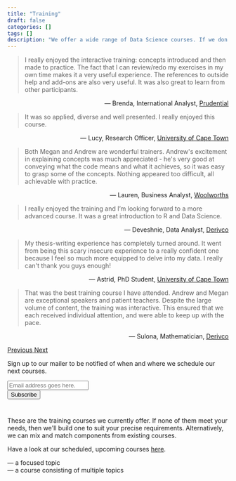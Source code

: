 ```yaml
---
title: "Training"
draft: false
categories: []
tags: []
description: "We offer a wide range of Data Science courses. If we don't have exactly what you're after we'll tailor make something just for you!"
---
```


<div class="container mt-4 mb-5" id="carouselOutter" >
	<div class="row">
		<div class="col-md-10 offset-md-1 text-center" id="testimonial">
            <div id="testimonialCarousel" class="carousel carousel-fade" data-ride="carousel">
				<div class="carousel-inner">
					<div class="carousel-item active">
						<div class="d-flex h-100 align-items-center">
							<div class="w-100">
				    			<blockquote class="blockquote">
				    				I really enjoyed the interactive training: concepts introduced and then made to practice. The fact that I can review/redo my exercises in my own time makes it a very useful experience. The references to outside help and add-ons are also very useful. It was also great to learn from other participants.
                        		</blockquote>
                        		<p style="text-align: right;">— Brenda, International Analyst, <a href="https://prudential.co.za/" target="_blank">Prudential</a></p>
                    		</div>
                        </div>
					</div>
					<div class="carousel-item">
						<div class="d-flex h-100 align-items-center">
							<div class="w-100">
				    			<blockquote class="blockquote">
				    				It was so applied, diverse and well presented. I really enjoyed this course.
                        		</blockquote>
                        		<p style="text-align: right;">— Lucy, Research Officer, <a href="http://www.uct.ac.za/" target="_blank">University of Cape Town</a></p>
                        	</div>
                        </div>
					</div>
					<div class="carousel-item">
						<div class="d-flex h-100 align-items-center">
							<div class="w-100">
				    			<blockquote class="blockquote">
									Both Megan and Andrew are wonderful trainers. Andrew's excitement in explaining concepts was much appreciated - he's very good at conveying what the code means and what it achieves, so it was easy to grasp some of the concepts. Nothing appeared too difficult, all achievable with practice.
                        		</blockquote>
                        		<p style="text-align: right;">— Lauren, Business Analyst, <a href="https://www.woolworths.co.za/" target="_blank">Woolworths</a></p>
                    		</div>
                        </div>
					</div>
					<div class="carousel-item">
						<div class="d-flex h-100 align-items-center">
							<div class="w-100">
    			    			<blockquote class="blockquote">
				    				I really enjoyed the training and I’m looking forward to a more advanced course. It was a great introduction to R and Data Science.
                        		</blockquote>
                        		<p style="text-align: right;">— Deveshnie, Data Analyst, <a href="https://derivco.co.za/" target="_blank">Derivco</a></p>
                    		</div>
                        </div>
					</div>
					<div class="carousel-item">
						<div class="d-flex h-100 align-items-center">
							<div class="w-100">
    			    			<blockquote class="blockquote">
				    				My thesis-writing experience has completely turned around. It went from being this scary insecure experience to a really confident one because I feel so much more equipped to delve into my data. I really can't thank you guys enough!
                        		</blockquote>
                        		<p style="text-align: right;">— Astrid, PhD Student, <a href="http://www.uct.ac.za/" target="_blank">University of Cape Town</a></p>
                    		</div>
                        </div>
					</div>
					<div class="carousel-item">
						<div class="d-flex h-100 align-items-center">
							<div class="w-100">
    			    			<blockquote class="blockquote">
				    				That was the best training course I have attended. Andrew and Megan are exceptional speakers and patient teachers. Despite the large volume of content, the training was interactive. This ensured that we each received individual attention, and were able to keep up with the pace.
                        		</blockquote>
                        		<p style="text-align: right;">— Sulona, Mathematician, <a href="https://derivco.co.za/" target="_blank">Derivco</a></p>
                    		</div>
                        </div>
					</div>
				</div>
        	</div>
			<a class="carousel-control-prev" href="#testimonialCarousel" role="button" data-slide="prev">
				<span class="carousel-control-prev-icon" aria-hidden="true"></span>
				<span class="sr-only">Previous</span>
			</a>
			<a class="carousel-control-next" href="#testimonialCarousel" role="button" data-slide="next">
				<span class="carousel-control-next-icon" aria-hidden="true"></span>
				<span class="sr-only">Next</span>
			</a>
        </div>							
	</div>
</div>

<link href="//cdn-images.mailchimp.com/embedcode/horizontal-slim-10_7.css" rel="stylesheet" type="text/css">
<div id="mc_embed_signup" style="margin-bottom:2.5rem;">
<form action="https://exegetic.us17.list-manage.com/subscribe/post?u=8735494352499d0ae3512a0e6&amp;id=46ce953016" method="post" id="mc-embedded-subscribe-form" name="mc-embedded-subscribe-form" class="validate" target="_blank" novalidate>
    <div id="mc_embed_signup_scroll">
	<p for="mce-EMAIL">Sign up to our mailer to be notified of when and where we schedule our next courses.</p>
	<input type="email" value="" name="EMAIL" class="email" id="mce-EMAIL" placeholder="Email address goes here." required>
    <!-- real people should not fill this in and expect good things - do not remove this or risk form bot signups-->
    <div style="position: absolute; left: -5000px;" aria-hidden="true"><input type="text" name="b_8735494352499d0ae3512a0e6_46ce953016" tabindex="-1" value=""></div>
    <div class="clear"><input type="submit" value="Subscribe" name="subscribe" id="mc-embedded-subscribe" class="button"></div>
    </div>
</form>
</div>

These are the training courses we currently offer. If none of them meet your needs, then we'll build one to suit your precise requirements. Alternatively, we can mix and match components from existing courses.

Have a look at our scheduled, upcoming courses <a href="https://training.exegetic.biz/">here</a>. 


<i class="fas fa-tag"></i> &mdash; a focused topic<br>
<i class="fas fa-list"></i> &mdash; a course consisting of multiple topics

